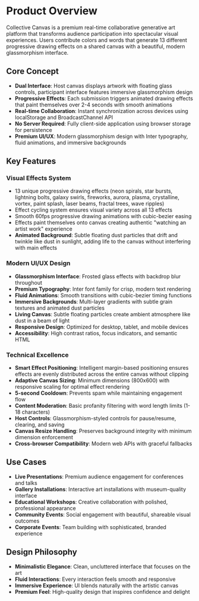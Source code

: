 # Product Overview

Collective Canvas is a premium real-time collaborative generative art platform that transforms audience participation into spectacular visual experiences. Users contribute colors and words that generate 13 different progressive drawing effects on a shared canvas with a beautiful, modern glassmorphism interface.

## Core Concept

- **Dual Interface**: Host canvas displays artwork with floating glass controls, participant interface features immersive glassmorphism design
- **Progressive Effects**: Each submission triggers animated drawing effects that paint themselves over 2-4 seconds with smooth animations
- **Real-time Collaboration**: Instant synchronization across devices using localStorage and BroadcastChannel API
- **No Server Required**: Fully client-side application using browser storage for persistence
- **Premium UI/UX**: Modern glassmorphism design with Inter typography, fluid animations, and immersive backgrounds

## Key Features

### Visual Effects System

- 13 unique progressive drawing effects (neon spirals, star bursts, lightning bolts, galaxy swirls, fireworks, aurora, plasma, crystalline, vortex, paint splash, laser beams, fractal trees, wave ripples)
- Effect cycling system ensures visual variety across all 13 effects
- Smooth 60fps progressive drawing animations with cubic-bezier easing
- Effects paint themselves onto canvas creating authentic "watching an artist work" experience
- **Animated Background**: Subtle floating dust particles that drift and twinkle like dust in sunlight, adding life to the canvas without interfering with main effects

### Modern UI/UX Design

- **Glassmorphism Interface**: Frosted glass effects with backdrop blur throughout
- **Premium Typography**: Inter font family for crisp, modern text rendering
- **Fluid Animations**: Smooth transitions with cubic-bezier timing functions
- **Immersive Backgrounds**: Multi-layer gradients with subtle grain textures and animated dust particles
- **Living Canvas**: Subtle floating particles create ambient atmosphere like dust in a beam of light
- **Responsive Design**: Optimized for desktop, tablet, and mobile devices
- **Accessibility**: High contrast ratios, focus indicators, and semantic HTML

### Technical Excellence

- **Smart Effect Positioning**: Intelligent margin-based positioning ensures effects are evenly distributed across the entire canvas without clipping
- **Adaptive Canvas Sizing**: Minimum dimensions (800x600) with responsive scaling for optimal effect rendering
- **5-second Cooldown**: Prevents spam while maintaining engagement flow
- **Content Moderation**: Basic profanity filtering with word length limits (1-18 characters)
- **Host Controls**: Glassmorphism-styled controls for pause/resume, clearing, and saving
- **Canvas Resize Handling**: Preserves background integrity with minimum dimension enforcement
- **Cross-browser Compatibility**: Modern web APIs with graceful fallbacks

## Use Cases

- **Live Presentations**: Premium audience engagement for conferences and talks
- **Gallery Installations**: Interactive art installations with museum-quality interface
- **Educational Workshops**: Creative collaboration with polished, professional appearance
- **Community Events**: Social engagement with beautiful, shareable visual outcomes
- **Corporate Events**: Team building with sophisticated, branded experience

## Design Philosophy

- **Minimalistic Elegance**: Clean, uncluttered interface that focuses on the art
- **Fluid Interactions**: Every interaction feels smooth and responsive
- **Immersive Experience**: UI blends naturally with the artistic canvas
- **Premium Feel**: High-quality design that inspires confidence and delight
